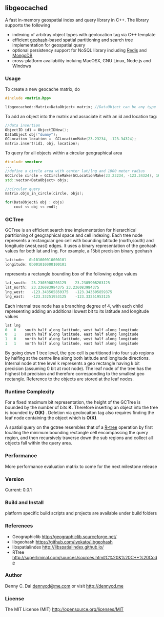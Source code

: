 ## libgeocached 
A fast in-memory geospatial index and query library in C++. The library supports the following

* indexing of arbitray object types with geolocation tag via C++ template
* efficient [geohash](https://en.wikipedia.org/wiki/Geohash)-based spatial partitioning and search tree implementation for geospatial query
* optional persistency support for NoSQL library including [Redis](http://redis.io/) and [MongoDB](http://www.mongodb.org/)
* cross-platform availability incluing MacOSX, GNU Linux, Node.js and Windows 



### Usage
To create a new geocache matrix, do 
```cpp
#include <matrix.hpp>

libgeocached::Matrix<DataObject> matrix; //DataObject can be any type
```

To add an object into the matrix and associate it with an id and location tag:

```cpp
//data insertion
ObjectID id1 = ObjectIDNew();
DataObject obj("dummy");
GCLocation location =  GCLocationMake(23.23234, -123.34324);
matrix.insert(id1, obj, location);
```

To query for all objects within a circular geographical area 
```cpp
#include <vector>
...
//define a circle area with center lat/lng and 1000 meter radius
GCCircle circle = GCCircleMake(GCLocationMake(23.23234, -123.34324), 1000);
std::vector<DataObject> objs;

//circular query
matrix.objs_in_circle(circle, objs);

for(DataObject& obj : objs)
    cout << obj << endl;
```


### GCTree 
GCTree is an efficient search tree implementation for hierarchical partitioning of geographical space and cell indexing. Each tree node represents a rectangular geo cell with bounding latitude (north,south) and longitude (west,east) edges. It uses a binary representation of the geohash values for both lat and lng. For example, a 15bit precision binary geohash
```cpp
latitude:  0b101000010000101
longitude: 0b001010000100101

```

represents a rectangle bounding box of the following edge values

```cpp
lat_south:	23.2305908203125	23.2305908203125
lat_north:	23.236083984375	23.236083984375
lng_west:	-123.343505859375	-123.343505859375
lng_east:	-123.33251953125	-123.33251953125
```

Each internal tree node has a branching degree of 4, with each child representing adding an additional lowest bit to its latitude and longitude values
```cpp
lat lng
0   0    south half along latitude, west half along longitude
0   1    south half along latitude, east half along longitude
1   0    north half along latitude, west half along longitude
1   1    north half along latitude, east half along longitude
```

By going down 1 tree level, the geo cell is partitioned into four sub regions by halfing at the centre line along both latitude and longitude directions. Internal node at tree level k represents a geo rectangle having k bit precision (assuming 0 bit at root node). The leaf node of the tree has the highest bit precision and therefore corresponding to the smallest geo rectangle. Reference to the objects are stored at the leaf nodes.


### Runtime Complexity 

For a fixed maximum bit representation, the height of the GCTree is bounded by the number of bits __K__. Therefore inserting an object into the tree is bounded by __O(K)__ .  Deletion via geolocaiton tag also requires finding the leaf node containing the object which is __O(K)__.  

A spatial query on the gctree resembles that of a [R-tree](https://en.wikipedia.org/wiki/R-tree) operation by first locating the minimum bounding rectangle cell encompassing the query region, and then recursively traverse down the sub regions and collect all objects fall within the query area. 


### Performance
More performance evaluation matrix to come for the next milestone release

### Version
Current:  0.0.1 

### Build and Install

platform specific build scripts and projects are available under build folders


### References 

* Geographiclib <http://geographiclib.sourceforge.net/>
* libgeohash <https://github.com/lyokato/libgeohash>
* libspatialindex <http://libspatialindex.github.io/>
* RTree <http://superliminal.com/sources/sources.htm#C%20&%20C++%20Code>


### Author 
Denny C. Dai <dennycd@me.com> or visit <http://dennycd.me>

### License 
The MIT License (MIT) 
<http://opensource.org/licenses/MIT>
